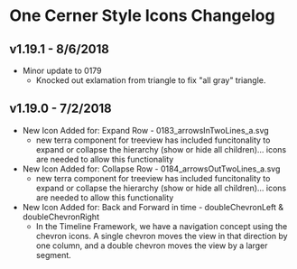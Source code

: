 One Cerner Style Icons Changelog
=========

## v1.19.1 - 8/6/2018
* Minor update to 0179
	* Knocked out exlamation from triangle to fix "all gray" triangle.
## v1.19.0 - 7/2/2018
* New Icon Added for: Expand Row - 0183_arrowsInTwoLines_a.svg
	* new terra component for treeview has included funcitonality to expand or collapse the hierarchy (show or hide all children)... icons are needed to allow this functionality
* New Icon Added for: Collapse Row - 0184_arrowsOutTwoLines_a.svg
	* new terra component for treeview has included funcitonality to expand or collapse the hierarchy (show or hide all children)... icons are needed to allow this functionality
* New Icon Added for: Back and Forward in time - doubleChevronLeft & doubleChevronRight
	* In the Timeline Framework, we have a navigation concept using the chevron icons. A single chevron moves the view in that direction by one column, and a double chevron moves the view by a larger segment. 
